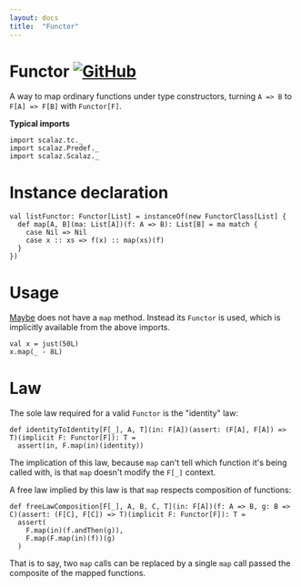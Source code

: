```yaml
---
layout: docs
title:  "Functor"
---
```


# Functor [![GitHub](../img/github.png)](https://github.com/scalaz/scalaz/blob/series/8.0.x/base/shared/src/main/scala/scalaz/tc/functor.scala)

A way to map ordinary functions under type constructors,
turning `A => B` to `F[A] => F[B]` with `Functor[F]`.

**Typical imports**

```tut:silent
import scalaz.tc._
import scalaz.Predef._
import scalaz.Scalaz._
```

# Instance declaration

```tut
val listFunctor: Functor[List] = instanceOf(new FunctorClass[List] {
  def map[A, B](ma: List[A])(f: A => B): List[B] = ma match {
    case Nil => Nil
    case x :: xs => f(x) :: map(xs)(f)
  }
})
```

# Usage

[Maybe](../data/Maybe.html) does not have a `map` method. Instead its `Functor` is used, which is implicitly available from the above imports.

```tut
val x = just(50L)
x.map(_ - 8L)
```

# Law

The sole law required for a valid `Functor` is the "identity" law:

```tut
def identityToIdentity[F[_], A, T](in: F[A])(assert: (F[A], F[A]) => T)(implicit F: Functor[F]): T =
  assert(in, F.map(in)(identity))
```

The implication of this law, because `map` can't tell which function it's being called
with, is that `map` doesn't modify the `F[_]` context.

A free law implied by this law is that `map` respects composition of functions:

```tut
def freeLawComposition[F[_], A, B, C, T](in: F[A])(f: A => B, g: B => C)(assert: (F[C], F[C]) => T)(implicit F: Functor[F]): T =
  assert(
    F.map(in)(f.andThen(g)),
    F.map(F.map(in)(f))(g)
  )
```

That is to say, two `map` calls can be replaced by a single `map` call
passed the composite of the mapped functions.
